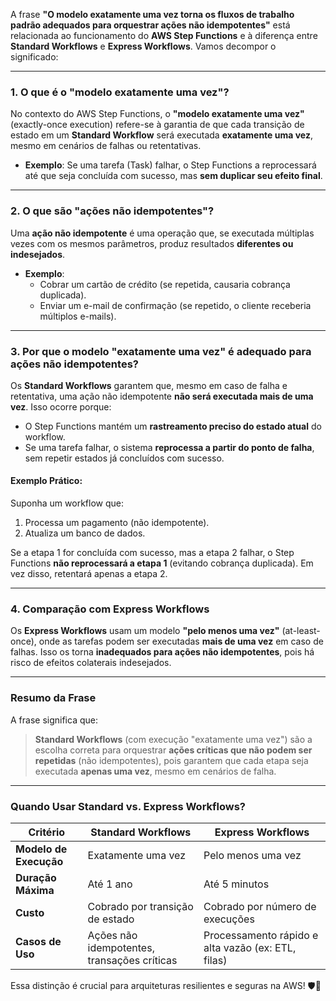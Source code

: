 A frase **"O modelo exatamente uma vez torna os fluxos de trabalho padrão adequados para orquestrar ações não idempotentes"** está relacionada ao funcionamento do **AWS Step Functions** e à diferença entre **Standard Workflows** e **Express Workflows**. Vamos decompor o significado:

---

### **1. O que é o "modelo exatamente uma vez"?**  
No contexto do AWS Step Functions, o **"modelo exatamente uma vez"** (exactly-once execution) refere-se à garantia de que cada transição de estado em um **Standard Workflow** será executada **exatamente uma vez**, mesmo em cenários de falhas ou retentativas.  
- **Exemplo**: Se uma tarefa (Task) falhar, o Step Functions a reprocessará até que seja concluída com sucesso, mas **sem duplicar seu efeito final**.

---

### **2. O que são "ações não idempotentes"?**  
Uma **ação não idempotente** é uma operação que, se executada múltiplas vezes com os mesmos parâmetros, produz resultados **diferentes ou indesejados**.  
- **Exemplo**:  
  - Cobrar um cartão de crédito (se repetida, causaria cobrança duplicada).  
  - Enviar um e-mail de confirmação (se repetido, o cliente receberia múltiplos e-mails).  

---

### **3. Por que o modelo "exatamente uma vez" é adequado para ações não idempotentes?**  
Os **Standard Workflows** garantem que, mesmo em caso de falha e retentativa, uma ação não idempotente **não será executada mais de uma vez**. Isso ocorre porque:  
- O Step Functions mantém um **rastreamento preciso do estado atual** do workflow.  
- Se uma tarefa falhar, o sistema **reprocessa a partir do ponto de falha**, sem repetir estados já concluídos com sucesso.  

#### **Exemplo Prático**:  
Suponha um workflow que:  
1. Processa um pagamento (não idempotente).  
2. Atualiza um banco de dados.  

Se a etapa 1 for concluída com sucesso, mas a etapa 2 falhar, o Step Functions **não reprocessará a etapa 1** (evitando cobrança duplicada). Em vez disso, retentará apenas a etapa 2.

---

### **4. Comparação com Express Workflows**  
Os **Express Workflows** usam um modelo **"pelo menos uma vez"** (at-least-once), onde as tarefas podem ser executadas **mais de uma vez** em caso de falhas. Isso os torna **inadequados para ações não idempotentes**, pois há risco de efeitos colaterais indesejados.  

---

### **Resumo da Frase**  
A frase significa que:  
> **Standard Workflows** (com execução "exatamente uma vez") são a escolha correta para orquestrar **ações críticas que não podem ser repetidas** (não idempotentes), pois garantem que cada etapa seja executada **apenas uma vez**, mesmo em cenários de falha.

---

### **Quando Usar Standard vs. Express Workflows?**  
| **Critério**               | **Standard Workflows**              | **Express Workflows**               |  
|----------------------------|-------------------------------------|-------------------------------------|  
| **Modelo de Execução**      | Exatamente uma vez                  | Pelo menos uma vez                  |  
| **Duração Máxima**          | Até 1 ano                           | Até 5 minutos                       |  
| **Custo**                   | Cobrado por transição de estado     | Cobrado por número de execuções     |  
| **Casos de Uso**            | Ações não idempotentes, transações críticas | Processamento rápido e alta vazão (ex: ETL, filas)|  

Essa distinção é crucial para arquiteturas resilientes e seguras na AWS! 🛡️🚀
